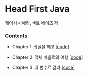 Head First Java
================================
케이시 시에라, 버트 베이츠 저 

### Contents 

- Chapter 1. 껍질을 깨고
[[code]](https://github.com/yunyoung1819/Head-First-Java/tree/master/src/chapter01)

- Chapter 2. 객체 마을로의 여행 
[[code]](https://github.com/yunyoung1819/Head-First-Java/tree/master/src/chapter02)

- Chapter 3. 네 변수르 알라 
[[code]](https://github.com/yunyoung1819/Head-First-Java/tree/master/src/chapter03)
